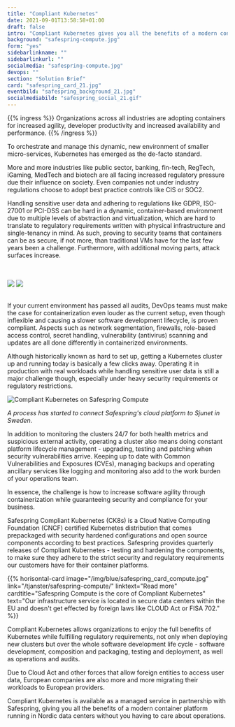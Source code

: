 ```yaml
---
title: "Compliant Kubernetes"
date: 2021-09-01T13:58:58+01:00
draft: false
intro: "Compliant Kubernetes gives you all the benefits of a modern container platform running in Nordic data centers without you having to care about operations."
background: "safespring-compute.jpg"
form: "yes"
sidebarlinkname: ""
sidebarlinkurl: ""
socialmedia: "safespring-compute.jpg"
devops: ""
section: "Solution Brief"
card: "safespring_card_21.jpg"
eventbild: "safespring_background_21.jpg"
socialmediabild: "safespring_social_21.gif"
---
```


{{% ingress %}}
Organizations across all industries are adopting containers for increased agility, developer productivity and increased availability and performance.
{{% /ingress %}}

To orchestrate and manage this dynamic, new environment of smaller micro-services, Kubernetes has emerged as the de-facto standard.

More and more industries like public sector, banking, fin-tech, RegTech, iGaming, MedTech and biotech are all facing increased regulatory pressure due their influence on society. Even companies not under industry regulations choose to adopt best practice controls like CIS or SOC2.

Handling sensitive user data and adhering to regulations like GDPR, ISO-27001 or PCI-DSS can be hard in a dynamic, container-based environment due to multiple levels of abstraction and virtualization, which are hard to translate to regulatory requirements written with physical infrastructure and single-tenancy in mind. As such, proving to security teams that containers can be as secure, if not more, than traditional VMs have for the last few years been a challenge. Furthermore, with additional moving parts, attack surfaces increase.

<br><br>
<img src="/img/safespring-compliant-kubernetes-3.svg" class="mobile">
<img src="/img/safespring-compliant-kubernetes-2.svg" class="desktop">
<br><br>

If your current environment has passed all audits, DevOps teams must make the case for containerization even louder as the current setup, even though inflexible and causing a slower software development lifecycle, is proven compliant. Aspects such as network segmentation, firewalls, role-based access control, secret handling, vulnerability (antivirus) scanning and updates are all done differently in containerized environments.

Although historically known as hard to set up, getting a Kubernetes cluster up and running today is basically a few clicks away. Operating it in production with real workloads while handling sensitive user data is still a major challenge though, especially under heavy security requirements or regulatory restrictions.

![Compliant Kubernetes on Safespring Compute](/img/safespring_compliant_kubernetes-pyramide.svg)

*A process has started to connect Safespring's cloud platform to Sjunet in Sweden.*

In addition to monitoring the clusters 24/7 for both health metrics and suspicious external activity, operating a cluster also means doing constant platform lifecycle management - upgrading, testing and patching when security vulnerabilities arrive. Keeping up to date with Common Vulnerabilities and Exposures (CVEs), managing backups and operating ancillary services like logging and monitoring also add to the work burden of your operations team.

In essence, the challenge is how to increase software agility through containerization while guaranteeing security and compliance for your business.

Safespring Compliant Kubernetes (CK8s) is a Cloud Native Computing Foundation (CNCF) certified Kubernetes distribution that comes prepackaged with security hardened configurations and open source components according to best practices. Safespring provides quarterly releases of Compliant Kubernetes - testing and hardening the components, to make sure they adhere to the strict security and regulatory requirements our customers have for their container platforms.

{{% horisontal-card image="/img/blue/safespring_card_compute.jpg" link="/tjanster/safespring-compute/" linktext="Read more" cardtitle="Safespring Compute is the core of Compliant Kubernetes" text="Our infrastructure service is located in secure data centers within the EU and doesn't get effected by foreign laws like CLOUD Act or FISA 702." %}}

Compliant Kubernetes allows organizations to enjoy the full benefits of Kubernetes while fulfilling regulatory requirements, not only when deploying new clusters but over the whole software development life cycle - software development, composition and packaging, testing and deployment, as well as operations and audits.

Due to Cloud Act and other forces that allow foreign entities to access user data, European companies are also more and more migrating their workloads to European providers.

Compliant Kubernetes is available as a managed service in partnership with Safespring, giving you all the benefits of a modern container platform running in Nordic data centers without you having to care about operations.
